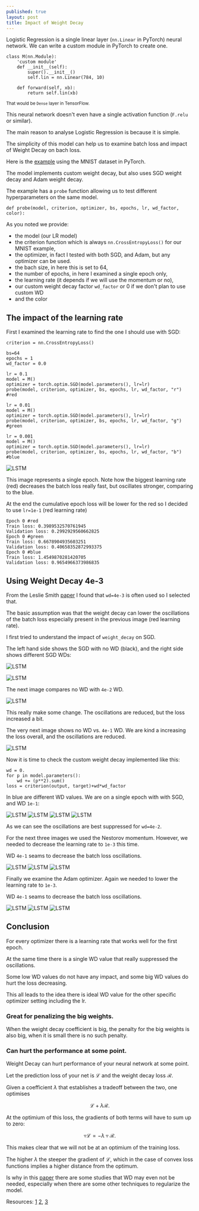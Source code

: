 ```yaml
---
published: true
layout: post
title: Impact of Weight Decay
---
```

Logistic Regression is a single linear layer (`nn.Linear` in PyTorch) neural network. We can write a custom module in PyTorch to create one.

```
class M(nn.Module):
    'custom module'
    def __init__(self):
        super().__init__()
        self.lin = nn.Linear(784, 10)
      
    def forward(self, xb):
        return self.lin(xb)
```        

<sub>That would be `Dense` layer in TensorFlow.</sub>

This neural network doesn't even have a single activation function (`F.relu` or similar).

The main reason to analyse Logistic Regression is because it is simple.

The simplicity of this model can help us to examine batch loss and impact of Weight Decay on bach loss.

Here is the [example](https://github.com/dejanbatanjac/pytorch-learning-101/blob/master/WD.ipynb) using the MNIST dataset in PyTorch.

The model implements custom weight decay, but also uses SGD weight decay and Adam weight decay.

The example has a `probe` function allowing us to test different hyperparameters on the same model.

```
def probe(model, criterion, optimizer, bs, epochs, lr, wd_factor, color):
```
As you noted we provide:

* the model (our LR model)
* the criterion function which is always `nn.CrossEntropyLoss()` for our MNIST example, 
* the optimizer, in fact I tested with both SGD, and Adam, but any optimizer can be used.
* the bach size, in here this is set to 64, 
* the number of epochs, in here I examined a single epoch only,
* the learning rate (it depends if we will use the momentum or no),
* our custom weight decay factor `wd_factor` or 0 if we don't plan to use custom WD
* and the color



## The impact of the learning rate

First I examined the learning rate to find the one I should use with SGD:

```
criterion = nn.CrossEntropyLoss()

bs=64
epochs = 1
wd_factor = 0.0

lr = 0.1
model = M()
optimizer = torch.optim.SGD(model.parameters(), lr=lr)
probe(model, criterion, optimizer, bs, epochs, lr, wd_factor, "r") #red

lr = 0.01
model = M()
optimizer = torch.optim.SGD(model.parameters(), lr=lr)
probe(model, criterion, optimizer, bs, epochs, lr, wd_factor, "g") #green

lr = 0.001
model = M()
optimizer = torch.optim.SGD(model.parameters(), lr=lr)
probe(model, criterion, optimizer, bs, epochs, lr, wd_factor, "b") #blue
```

![LSTM](/images/lreg1.png)

This image represents a single epoch. Note how the biggest learning rate (red) decreases the batch loss really fast, but oscillates stronger, comparing to the blue.

At the end the cumulative epoch loss will be lower for the red so I decided to use `lr=1e-1` (red learning rate)

```
Epoch 0 #red
Train loss: 0.3989532570761945
Validation loss: 0.2992929560662825
Epoch 0 #green
Train loss: 0.6678904935603251
Validation loss: 0.40658352872993375
Epoch 0 #blue
Train loss: 1.4549870281420705
Validation loss: 0.9654966373986835
```

## Using Weight Decay 4e-3

From the Leslie Smith [paper](https://arxiv.org/pdf/1803.09820.pdf) I found that `wd=4e-3` is often used so I selected that.

The basic assumption was that the weight decay can lower the oscillations of the batch loss especially present in the previous image (red learning rate). 

I first tried to understand the impact of `weight_decay` on SGD.

The left hand side shows the SGD with no WD (black), and the right side shows different SGD WDs:

![LSTM](/images/lreg2.png)

![LSTM](/images/lreg3.png)

The next image compares no WD with `4e-2` WD.

![LSTM](/images/lreg4.png)

This really make some change. The oscillations are reduced, but the loss increased a bit.


The very next image shows no WD vs. `4e-1` WD. We are kind a increasing the loss overall, and the oscillations are reduced.

![LSTM](/images/lreg5.png)


Now it is time to check the custom weight decay implemented like this:
```
wd = 0.
for p in model.parameters(): 
    wd += (p**2).sum()
loss = criterion(output, target)+wd*wd_factor 
```
In blue are different WD values. We are on a single epoch with with SGD, and WD `1e-1`:

![LSTM](/images/lreg6.png)
![LSTM](/images/lreg7.png)
![LSTM](/images/lreg8.png)
![LSTM](/images/lreg9.png)

As we can see the oscillations are best suppressed for `wd=4e-2`.


For the next three images we used the Nestorov momentum. However, we needed to decrease the learning rate to `1e-3` this time.

WD `4e-1` seams to decrease the batch loss oscillations.

![LSTM](/images/lreg10.png)
![LSTM](/images/lreg11.png)
![LSTM](/images/lreg12.png)


Finally we examine the Adam optimizer. Again we needed to lower the learning rate to `1e-3`.

WD `4e-1` seams to decrease the batch loss oscillations.

![LSTM](/images/lreg13.png)
![LSTM](/images/lreg14.png)
![LSTM](/images/lreg15.png)



## Conclusion

For every optimizer there is a learning rate that works well for the first epoch. 

At the same time there is a single WD value that really suppressed the oscillations.

Some low WD values do not have any impact, and some big WD values do hurt the loss decreasing.

This all leads to the idea there is ideal WD value for the other specific optimizer setting including the lr.

### Great for penalizing the big weights.

When the weight decay coefficient is big, the penalty for the big weights is also big, when it is small there is no such penalty.

### Can hurt the performance at some point.

Weight Decay can hurt performance of your neural network at some point. 

Let the prediction loss of your net is $\mathcal{L}$ and the weight decay loss $\mathcal{R}$. 

Given a coefficient $\lambda$ that establishes a tradeoff between the two, one optimises 

$$\mathcal{L} + \lambda \mathcal{R}.$$

At the optimium of this loss, the gradients of both terms will have to sum up to zero:

$$ \triangledown \mathcal{L} = -\lambda \triangledown \mathcal{R}. $$

This makes clear that we will not be at an optimium of the training loss. 

The higher $\lambda$ the steeper the gradient of $\mathcal{L}$, which in the case of convex loss functions implies a higher distance from the optimum.

Is why in this [paper](https://arxiv.org/pdf/1802.07042.pdf) there are some studies that WD may even not be needed, especially when there are some other techniques to regularize the model.

Resources:
[1](https://arxiv.org/pdf/1803.09820.pdf)
[2](https://arxiv.org/pdf/1802.07042.pdf), 
[3](https://stats.stackexchange.com/a/117625/228453)